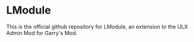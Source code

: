 # LModule
This is the official github repository for LModule, an extension to the ULX Admin Mod for Garry's Mod.

